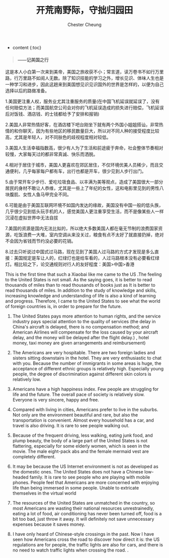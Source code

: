 ﻿---
layout: post
title:  "开荒南野际，守拙归园田"
categories: thinking
tags: thinking America
author: Chester Cheung
---

* content
{:toc}


> #### ——记美国之行

这是本人小白第一次来到美帝，美国之旅收获不小；常言道，读万卷书不如行万里路，行万里路不如阅人无数。除了知识技能的学习之外，增长见识、体味人生也是一种学习和进步，因此这趟来到美国想见识见识国外的世界是怎样的，以便为自己选择以后的路做准备。

1.美国更注重人权，服务业尤其注重服务的质量(在中国飞机延误就延误了，没有任何赔偿方法；而美国航空公司会对你的飞机延误造成的损失进行赔偿，飞机延误后对饭钱、酒店钱、的士钱都给予了安排和报销)

2.美国人非常热情好客，在酒店楼下吧台刚坐下就有两个外国小姐姐搭讪，非常热情的和你聊天，因为有些地区的移民数量巨大，所以对不同人种的接受程度比较高，尤其是年轻人，对不同肤色的歧视程度相对较低。

3.美国人生活幸福指数高，很少有人为了生活和前途疲于奔命，社会整体节奏相对较慢，大家每天过的都非常真诚、快乐而洒脱。

4.相对于居住于城市，美国人更喜欢在郊区居住，不仅环境优美人员稀少，而且交通便利，几乎每家每户都有车，出行也都是开车，很少见到人步行出门。

5.由于常开车少步行、爱吃垃圾食品、以丰满为美等观点，造成了美国很大一部分居民的身材不敢让人恭维，尤其是一些上了年纪的女性，这和电影里见到的男性八块腹肌、女性人鱼马甲完全不同。

6.可能是由于美国互联网环境不如国内发达的缘故，美国没有中国一般的低头族，几乎很少见到低头玩手机的人，感觉美国人更注重享受生活，而不是像某些人一样沉浸在虚拟世界中无法自拔

7.美国的资源是国内无法比拟的，所以绝大多数美国人都在毫无节制的浪费国家资源，吃饭浪费一大堆，室内空调从来没关过，粮食有点不太好了就直接扔掉，绝对不会因为省钱而节约没必要的花销。

8.过去只听说过中国式过马路，现在见到了美国人过马路的方式才发现是多么直接：美国规定是车让人的，红绿灯也是给车看的，人过马路根本没有必要看红绿灯。相比较之下，论交通规则对行人的友好程度：美国>中国>香港

This is the first time that such a Xiaobai like me came to the US .The feeling to the United States is not small. As the saying goes, it is better to read thousands of miles than to read thousands of books just as It is better to read thousands of miles. In addition to the study of knowledge and skills, increasing knowledge and understanding of life is also a kind of learning and progress. Therefore, I came to the United States to see what the world of foreign countries is, in order to prepare for the future.

1. The United States pays more attention to human rights, and the service industry pays special attention to the quality of services (the delay in China's aircraft is delayed, there is no compensation method; and American Airlines will compensate for the loss caused by your aircraft delay, and the money will be delayed after the flight delay.) , hotel money, taxi money are given arrangements and reimbursement)

2. The Americans are very hospitable. There are two foreign ladies and sisters sitting downstairs in the hotel. They are very enthusiastic to chat with you. Because the number of immigrants in some areas is huge, the acceptance of different ethnic groups is relatively high. Especially young people, the degree of discrimination against different skin colors is relatively low.

3. Americans have a high happiness index. Few people are struggling for life and the future. The overall pace of society is relatively slow. Everyone is very sincere, happy and free.

4. Compared with living in cities, Americans prefer to live in the suburbs. Not only are the environment beautiful and rare, but also the transportation is convenient. Almost every household has a car, and travel is also driving. It is rare to see people walking out.

5. Because of the frequent driving, less walking, eating junk food, and plump beauty, the body of a large part of the United States is not flattering, especially for some elderly women, which is seen in the movie. The male eight-pack abs and the female mermaid vest are completely different.

6. It may be because the US Internet environment is not as developed as the domestic ones. The United States does not have a Chinese low-headed family. It is rare to see people who are playing with mobile phones. People feel that Americans are more concerned with enjoying life than being immersed in some people. Unable to extricate themselves in the virtual world

7. The resources of the United States are unmatched in the country, so most Americans are wasting their national resources unrestrainedly, eating a lot of food, air conditioning has never been turned off, food is a bit too bad, just throw it away. It will definitely not save unnecessary expenses because it saves money.

8. I have only heard of Chinese-style crossings in the past. Now I have seen how Americans cross the road to discover how direct it is: the US regulations are for people, the traffic lights are also for cars, and there is no need to watch traffic lights when crossing the road. .